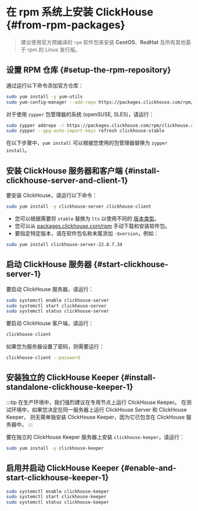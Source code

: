 
# 在 rpm 系统上安装 ClickHouse {#from-rpm-packages}

> 建议使用官方预编译的 `rpm` 软件包来安装 **CentOS**、**RedHat** 及所有其他基于 rpm 的 
> Linux 发行版。

<VerticalStepper>

## 设置 RPM 仓库 {#setup-the-rpm-repository}

通过运行以下命令添加官方仓库：

```bash
sudo yum install -y yum-utils
sudo yum-config-manager --add-repo https://packages.clickhouse.com/rpm/clickhouse.repo
```

对于使用 `zypper` 包管理器的系统 (openSUSE, SLES)，请运行：

```bash
sudo zypper addrepo -r https://packages.clickhouse.com/rpm/clickhouse.repo -g
sudo zypper --gpg-auto-import-keys refresh clickhouse-stable
```

在以下步骤中，`yum install` 可以根据您使用的包管理器替换为 `zypper install`。

## 安装 ClickHouse 服务器和客户端 {#install-clickhouse-server-and-client-1}

要安装 ClickHouse，请运行以下命令：

```bash
sudo yum install -y clickhouse-server clickhouse-client
```

- 您可以根据需要将 `stable` 替换为 `lts` 以使用不同的 [版本类型](/knowledgebase/production)。
- 您可以从 [packages.clickhouse.com/rpm](https://packages.clickhouse.com/rpm/stable) 手动下载和安装软件包。
- 要指定特定版本，请在软件包名称末尾添加 `-$version`，例如：

```bash
sudo yum install clickhouse-server-22.8.7.34
```

## 启动 ClickHouse 服务器 {#start-clickhouse-server-1}

要启动 ClickHouse 服务器，请运行：

```bash
sudo systemctl enable clickhouse-server
sudo systemctl start clickhouse-server
sudo systemctl status clickhouse-server
```

要启动 ClickHouse 客户端，请运行：

```sql
clickhouse-client
```

如果您为服务器设置了密码，则需要运行：

```bash
clickhouse-client --password
```

## 安装独立的 ClickHouse Keeper {#install-standalone-clickhouse-keeper-1}

:::tip
在生产环境中，我们强烈建议在专用节点上运行 ClickHouse Keeper。
在测试环境中，如果您决定在同一服务器上运行 ClickHouse Server 和 ClickHouse Keeper， 
则无需单独安装 ClickHouse Keeper，因为它已包含在 ClickHouse 服务器中。
:::

要在独立的 ClickHouse Keeper 服务器上安装 `clickhouse-keeper`，请运行：

```bash
sudo yum install -y clickhouse-keeper
```

## 启用并启动 ClickHouse Keeper {#enable-and-start-clickhouse-keeper-1}

```bash
sudo systemctl enable clickhouse-keeper
sudo systemctl start clickhouse-keeper
sudo systemctl status clickhouse-keeper
```

</VerticalStepper>
